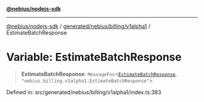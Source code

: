 [**@nebius/nodejs-sdk**](../../../../../README.md)

***

[@nebius/nodejs-sdk](../../../../../README.md) / [generated/nebius/billing/v1alpha1](../README.md) / EstimateBatchResponse

# Variable: EstimateBatchResponse

> **EstimateBatchResponse**: `MessageFns`\<[`EstimateBatchResponse`](../interfaces/EstimateBatchResponse.md), `"nebius.billing.v1alpha1.EstimateBatchResponse"`\>

Defined in: src/generated/nebius/billing/v1alpha1/index.ts:383

